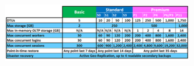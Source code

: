![Servicenivåer och prestandanivåer](./media/sql-database-service-tiers-table/sql-database-service-tiers-table.png)



<!--HONumber=Jun16_HO2-->


